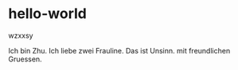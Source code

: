 # hello-world
wzxxsy

Ich bin Zhu. Ich liebe zwei Frauline. Das ist Unsinn.
mit freundlichen Gruessen.

